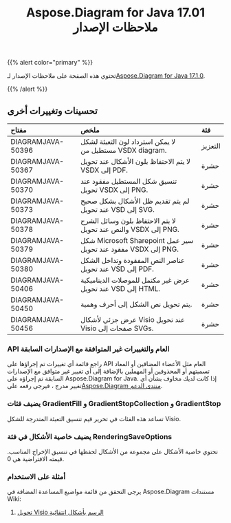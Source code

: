 ﻿---
title: Aspose.Diagram for Java 17.01 ملاحظات الإصدار
type: docs
weight: 120
url: /ar/java/aspose-diagram-for-java-17-01-release-notes/
---
{{% alert color="primary" %}} 

تحتوي هذه الصفحة على ملاحظات الإصدار لـ[Aspose.Diagram for Java 17.1.0](https://docs.aspose.com/diagram/java/aspose-diagram-for-java-17-01-release-notes/).

{{% /alert %}} 
## **تحسينات وتغييرات أخرى**

|**مفتاح**|**ملخص**|**فئة**|
|:- |:- |:- |
|DIAGRAMJAVA-50396|لا يمكن استرداد لون التعبئة لشكل مستطيل من VSDX diagram.|التعزيز|
|DIAGRAMJAVA-50367|لا يتم الاحتفاظ بلون الأشكال عند تحويل VSDX إلى PDF.|حشرة|
|DIAGRAMJAVA-50370|تنسيق شكل المستطيل مفقود عند تحويل VSDX إلى PNG.|حشرة|
|DIAGRAMJAVA-50373|لم يتم تقديم ظل الأشكال بشكل صحيح عند تحويل VSD إلى SVG.|حشرة|
|DIAGRAMJAVA-50378|لا يتم الاحتفاظ بلون وسائل الشرح والنص عند تحويل VSDX إلى PNG.|حشرة|
|DIAGRAMJAVA-50379|شكل Microsoft Sharepoint سير عمل مفقود عند تحويل VSDX إلى PNG.|حشرة|
|DIAGRAMJAVA-50380|عناصر النص المفقودة وتداخل الشكل عند تحويل VSD إلى PDF.|حشرة|
|DIAGRAMJAVA-50406|عرض غير مكتمل للموصلات الديناميكية عند تحويل VSD إلى HTML.|حشرة|
|DIAGRAMJAVA-50450|يتم تحويل نص الشكل إلى أحرف وهمية.|حشرة|
|DIAGRAMJAVA-50456|عرض جزئي لأشكال Visio عند تحويل Visio صفحات إلى SVGs.|حشرة|

### **API العام والتغييرات غير المتوافقة مع الإصدارات السابقة**
راجع قائمة أي تغييرات تم إجراؤها على API العام مثل الأعضاء المضافين أو المعاد تسميتهم أو المحذوفين أو المهملين بالإضافة إلى أي تغيير غير متوافق مع الإصدارات السابقة تم إجراؤه على Aspose.Diagram for Java. إذا كانت لديك مخاوف بشأن أي تغيير مدرج ، فيرجى رفعه على[Aspose.Diagram منتدى الدعم](https://forum.aspose.com/c/diagram/17).
### **يضيف فئات GradientFill و GradientStopCollection و GradientStop**
تساعد هذه الفئات في تحرير قيم تنسيق التعبئة المتدرجة للشكل Visio.
### **يضيف خاصية الأشكال في فئة RenderingSaveOptions**
تحتوي خاصية الأشكال على مجموعة من الأشكال لحفظها في تنسيق الإخراج المناسب. قيمته الافتراضية هي 0.
### **أمثلة على الاستخدام**
يرجى التحقق من قائمة مواضيع المساعدة المضافة في Aspose.Diagram مستندات Wiki:

1. [تحويل Visio الرسم بأشكال انتقائية]()
